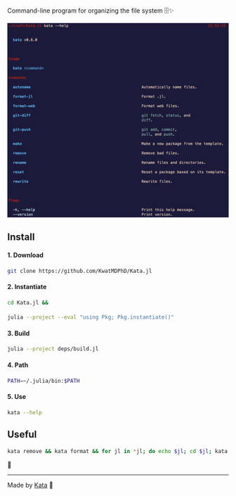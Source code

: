 Command-line program for organizing the file system 🗄️✨

![Help](media/help.png)

## Install

#### 1. Download

```bash
git clone https://github.com/KwatMDPhD/Kata.jl
```

#### 2. Instantiate

```bash
cd Kata.jl &&

julia --project --eval "using Pkg; Pkg.instantiate()"
```

#### 3. Build

```bash
julia --project deps/build.jl
```

#### 4. Path

```bash
PATH=~/.julia/bin:$PATH
```

#### 5. Use

```bash
kata --help
```

## Useful

```bash
kata remove && kata format && for jl in *jl; do echo $jl; cd $jl; kata reset; julia --project --eval "using Pkg: update; update()"; cd ..; done && kata diff; kata push "Commit message."
```

🎊

---

Made by [Kata](https://github.com/KwatMDPhD/Kata.jl) 🥋
